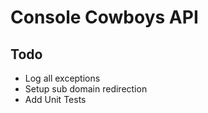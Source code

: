 # Console Cowboys API

## Todo

- Log all exceptions
- Setup sub domain redirection
- Add Unit Tests
 
 
 
 
 
